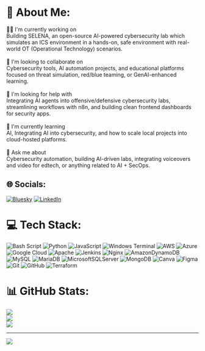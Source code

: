 # 💫 About Me:
👨‍💻 I'm currently working on<br>Building SELENA, an open-source AI-powered cybersecurity lab which simulates an ICS environment in a hands-on, safe environment with real-world OT (Operational Technology) scenarios.<br><br>🤝 I'm looking to collaborate on<br>Cybersecurity tools, AI automation projects, and educational platforms focused on threat simulation, red/blue teaming, or GenAI-enhanced learning.<br><br>🧠 I'm looking for help with<br>Integrating AI agents into offensive/defensive cybersecurity labs, streamlining workflows with n8n, and building clean frontend dashboards for security apps.<br><br>🌱 I'm currently learning<br> AI, Integrating AI into cybersecurity, and how to scale local projects into cloud-hosted platforms.<br><br>💬 Ask me about<br>Cybersecurity automation, building AI-driven labs, integrating voiceovers and video for edtech, or anything related to AI + SecOps.


## 🌐 Socials:
[![Bluesky](https://img.shields.io/badge/bluesky-0285FF?style=for-the-badge&logo=bluesky&logoColor=%23FFFFFF)](https://bsky.app/profile/siriv0ry) [![LinkedIn](https://img.shields.io/badge/LinkedIn-%230077B5.svg?logo=linkedin&logoColor=white)](https://linkedin.com/in/DavidIvory) 

# 💻 Tech Stack:
![Bash Script](https://img.shields.io/badge/bash_script-%23121011.svg?style=for-the-badge&logo=gnu-bash&logoColor=white) ![Python](https://img.shields.io/badge/python-3670A0?style=for-the-badge&logo=python&logoColor=ffdd54) ![JavaScript](https://img.shields.io/badge/javascript-%23323330.svg?style=for-the-badge&logo=javascript&logoColor=%23F7DF1E) ![Windows Terminal](https://img.shields.io/badge/Windows%20Terminal-%234D4D4D.svg?style=for-the-badge&logo=windows-terminal&logoColor=white) ![AWS](https://img.shields.io/badge/AWS-%23FF9900.svg?style=for-the-badge&logo=amazon-aws&logoColor=white) ![Azure](https://img.shields.io/badge/azure-%230072C6.svg?style=for-the-badge&logo=microsoftazure&logoColor=white) ![Google Cloud](https://img.shields.io/badge/GoogleCloud-%234285F4.svg?style=for-the-badge&logo=google-cloud&logoColor=white) ![Apache](https://img.shields.io/badge/apache-%23D42029.svg?style=for-the-badge&logo=apache&logoColor=white) ![Jenkins](https://img.shields.io/badge/jenkins-%232C5263.svg?style=for-the-badge&logo=jenkins&logoColor=white) ![Nginx](https://img.shields.io/badge/nginx-%23009639.svg?style=for-the-badge&logo=nginx&logoColor=white) ![AmazonDynamoDB](https://img.shields.io/badge/Amazon%20DynamoDB-4053D6?style=for-the-badge&logo=Amazon%20DynamoDB&logoColor=white) ![MySQL](https://img.shields.io/badge/mysql-4479A1.svg?style=for-the-badge&logo=mysql&logoColor=white) ![MariaDB](https://img.shields.io/badge/MariaDB-003545?style=for-the-badge&logo=mariadb&logoColor=white) ![MicrosoftSQLServer](https://img.shields.io/badge/Microsoft%20SQL%20Server-CC2927?style=for-the-badge&logo=microsoft%20sql%20server&logoColor=white) ![MongoDB](https://img.shields.io/badge/MongoDB-%234ea94b.svg?style=for-the-badge&logo=mongodb&logoColor=white) ![Canva](https://img.shields.io/badge/Canva-%2300C4CC.svg?style=for-the-badge&logo=Canva&logoColor=white) ![Figma](https://img.shields.io/badge/figma-%23F24E1E.svg?style=for-the-badge&logo=figma&logoColor=white) ![Git](https://img.shields.io/badge/git-%23F05033.svg?style=for-the-badge&logo=git&logoColor=white) ![GitHub](https://img.shields.io/badge/github-%23121011.svg?style=for-the-badge&logo=github&logoColor=white) ![Terraform](https://img.shields.io/badge/terraform-%235835CC.svg?style=for-the-badge&logo=terraform&logoColor=white)
# 📊 GitHub Stats:
![](https://github-readme-stats.vercel.app/api?username=davidivory&theme=dark&hide_border=false&include_all_commits=false&count_private=true)<br/>
![](https://nirzak-streak-stats.vercel.app/?user=davidivory&theme=dark&hide_border=false)<br/>
![](https://github-readme-stats.vercel.app/api/top-langs/?username=davidivory&theme=dark&hide_border=false&include_all_commits=false&count_private=true&layout=compact)

---
[![](https://visitcount.itsvg.in/api?id=davidivory&icon=0&color=7)](https://visitcount.itsvg.in)

<!-- Proudly created with GPRM ( https://gprm.itsvg.in ) -->
